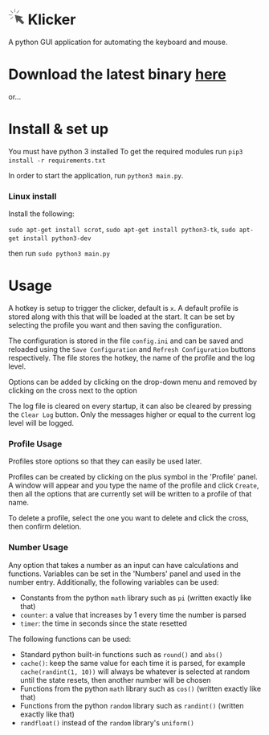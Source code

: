 # <img src="icon.png" width="32" height="32"> Klicker

A python GUI application for automating the keyboard and mouse.

# Download the latest binary [here](https://github.com/ChemicalXandco/klicker/releases)

or...

# Install & set up

You must have python 3 installed
To get the required modules run `pip3 install -r requirements.txt`

In order to start the application, run `python3 main.py`.

### Linux install

Install the following:

`sudo apt-get install scrot`,
`sudo apt-get install python3-tk`,
`sudo apt-get install python3-dev`

then run `sudo python3 main.py`

# Usage

A hotkey is setup to trigger the clicker, default is `x`.
A default profile is stored along with this that will be loaded at the start. It can be set by selecting the profile you want and then saving the configuration.

The configuration is stored in the file `config.ini` and can be saved and reloaded using the `Save Configuration` and `Refresh Configuration` buttons respectively. The file stores the hotkey, the name of the profile and the log level.

Options can be added by clicking on the drop-down menu and removed by clicking on the cross next to the option

The log file is cleared on every startup, it can also be cleared by pressing the `Clear Log` button. Only the messages higher or equal to the current log level will be logged.

### Profile Usage

Profiles store options so that they can easily be used later.

Profiles can be created by clicking on the plus symbol in the 'Profile' panel. A window will appear and you type the name of the profile and click `Create`, then all the options that are currently set will be written to a profile of that name.

To delete a profile, select the one you want to delete and click the cross, then confirm deletion.

### Number Usage

Any option that takes a number as an input can have calculations and functions. Variables can be set in the 'Numbers' panel and used in the number entry. Additionally, the following variables can be used:

- Constants from the python `math` library such as `pi` (written exactly like that)
- `counter`: a value that increases by 1 every time the number is parsed
- `timer`: the time in seconds since the state resetted

The following functions can be used:
- Standard python built-in functions such as `round()` and `abs()`
- `cache()`: keep the same value for each time it is parsed, for example `cache(randint(1, 10))` will always be whatever is selected at random until the state resets, then another number will be chosen
- Functions from the python `math` library such as `cos()` (written exactly like that)
- Functions from the python `random` library such as `randint()` (written exactly like that)
- `randfloat()` instead of the `random` library's `uniform()`
